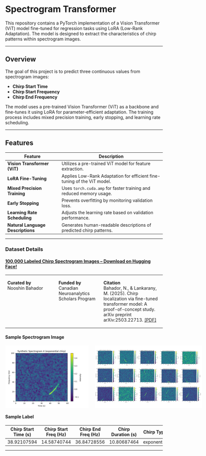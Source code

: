 # Spectrogram Transformer

This repository contains a PyTorch implementation of a Vision Transformer (ViT) model fine-tuned for regression tasks using LoRA (Low-Rank Adaptation). The model is designed to extract the characteristics of chirp patterns within spectrogram images.

---

## Overview

The goal of this project is to predict three continuous values from spectrogram images:

- **Chirp Start Time**
- **Chirp Start Frequency**
- **Chirp End Frequency**

The model uses a pre-trained Vision Transformer (ViT) as a backbone and fine-tunes it using LoRA for parameter-efficient adaptation. The training process includes mixed precision training, early stopping, and learning rate scheduling.

---

## Features

| Feature                      | Description                                                                 |
|------------------------------|-----------------------------------------------------------------------------|
| **Vision Transformer (ViT)** | Utilizes a pre-trained ViT model for feature extraction.                   |
| **LoRA Fine-Tuning**         | Applies Low-Rank Adaptation for efficient fine-tuning of the ViT model.    |
| **Mixed Precision Training** | Uses `torch.cuda.amp` for faster training and reduced memory usage.        |
| **Early Stopping**           | Prevents overfitting by monitoring validation loss.                        |
| **Learning Rate Scheduling** | Adjusts the learning rate based on validation performance.                 |
| **Natural Language Descriptions** | Generates human-readable descriptions of predicted chirp patterns.    |

---

### Dataset Details

#### [100,000 Labeled Chirp Spectrogram Images – Download on Hugging Face!](https://huggingface.co/datasets/nubahador/ChirpLoc100K___A_Synthetic_Spectrogram_Dataset_for_Chirp_Localization/blob/main/README.md)

<table>
<tr>
<td style="vertical-align: top; width: 25%">
  
**Curated by**  
Nooshin Bahador

</td>
<td style="vertical-align: top; width: 20%">
  
**Funded by**  
Canadian Neuroanalytics Scholars Program

</td>
<td style="vertical-align: top; width: 30%">
  
**Citation**  
Bahador, N., & Lankarany, M. (2025). Chirp localization via fine-tuned transformer model: A proof-of-concept study. arXiv preprint arXiv:2503.22713. [[PDF]](https://arxiv.org/pdf/2503.22713)

</td>
</tr>
</table>

#### Sample Spectrogram Image

<div style="display: flex; justify-content: space-between; gap: 20px;">
    <img src="https://github.com/nbahador/chirp_spectrogram_generator/blob/main/Usage_Example/spectrogram_4.png" alt="Sample Generated Spectrogram" width="300" height="200" />
    <img src="https://github.com/nbahador/chirp_spectrogram_generator/blob/main/Usage_Example/Samples.jpg" alt="Sample Generated Spectrograms" width="400" height="200" />
</div>

#### Sample Label

| Chirp Start Time (s) | Chirp Start Freq (Hz) | Chirp End Freq (Hz) | Chirp Duration (s) | Chirp Type   |
|----------------------|-----------------------|---------------------|--------------------|--------------|
| 38.92107594          | 14.58740744           | 36.84728556         | 10.80687464        | exponential  |

---
